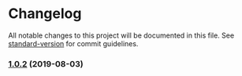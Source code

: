 # Changelog

All notable changes to this project will be documented in this file. See [standard-version](https://github.com/conventional-changelog/standard-version) for commit guidelines.

### [1.0.2](https://github.com/swayangjit/cordova-plugin-networkspeed/compare/v1.0.1...v1.0.2) (2019-08-03)
